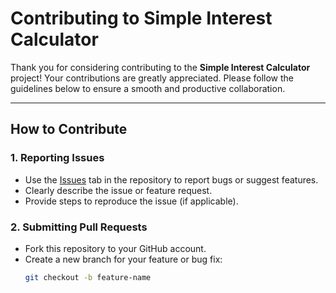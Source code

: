 # Contributing to Simple Interest Calculator

Thank you for considering contributing to the **Simple Interest Calculator** project! Your contributions are greatly appreciated. Please follow the guidelines below to ensure a smooth and productive collaboration.

---

## **How to Contribute**

### 1. Reporting Issues
- Use the [Issues](https://github.com/username/simple-interest/issues) tab in the repository to report bugs or suggest features.
- Clearly describe the issue or feature request.
- Provide steps to reproduce the issue (if applicable).

### 2. Submitting Pull Requests
- Fork this repository to your GitHub account.
- Create a new branch for your feature or bug fix:
  ```bash
  git checkout -b feature-name

